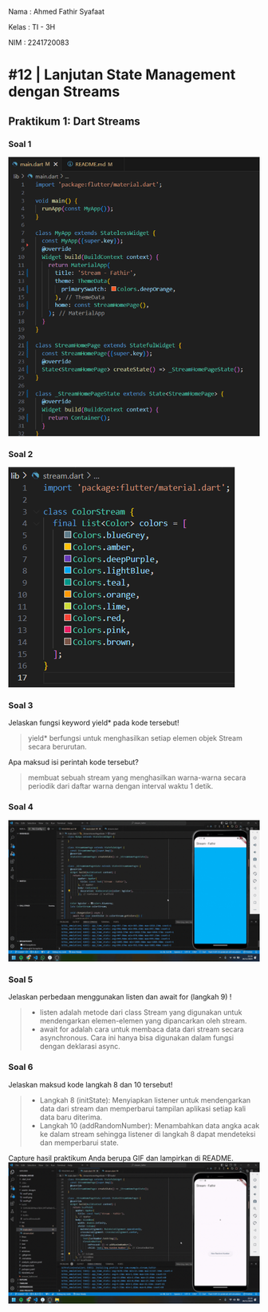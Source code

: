 Nama    : Ahmed Fathir Syafaat

Kelas   : TI - 3H

NIM     : 2241720083

# #12 | Lanjutan State Management dengan Streams

## Praktikum 1: Dart Streams
### Soal 1
![alt text](assets/images/soal1.png)

### Soal 2
![alt text](assets/images/soal2.png)

### Soal 3
Jelaskan fungsi keyword yield* pada kode tersebut!
> yield* berfungsi untuk menghasilkan setiap elemen objek Stream secara berurutan.

Apa maksud isi perintah kode tersebut?
> membuat sebuah stream yang menghasilkan warna-warna secara periodik dari daftar warna dengan interval waktu 1 detik.

### Soal 4
![alt text](assets/images/soal4.gif)

### Soal 5
Jelaskan perbedaan menggunakan listen dan await for (langkah 9) !
> - listen adalah metode dari class Stream yang digunakan untuk mendengarkan elemen-elemen yang dipancarkan oleh stream.
> - await for adalah cara untuk membaca data dari stream secara asynchronous. Cara ini hanya bisa digunakan dalam fungsi dengan deklarasi async.

### Soal 6
Jelaskan maksud kode langkah 8 dan 10 tersebut!
> - Langkah 8 (initState): Menyiapkan listener untuk mendengarkan data dari stream dan memperbarui tampilan aplikasi setiap kali data baru diterima.
> - Langkah 10 (addRandomNumber): Menambahkan data angka acak ke dalam stream sehingga listener di langkah 8 dapat mendeteksi dan memperbarui state.

Capture hasil praktikum Anda berupa GIF dan lampirkan di README.
![alt text](assets/images/soal6.gif)